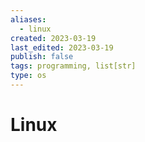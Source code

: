 ```yaml
---
aliases:
  - linux
created: 2023-03-19
last_edited: 2023-03-19
publish: false
tags: programming, list[str]
type: os
---
```

# Linux
